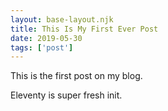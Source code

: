 ```yaml
---
layout: base-layout.njk 
title: This Is My First Ever Post
date: 2019-05-30
tags: ['post']
---
```

This is the first post on my blog.
 <!-- excerpt -->
Eleventy is super fresh init.
